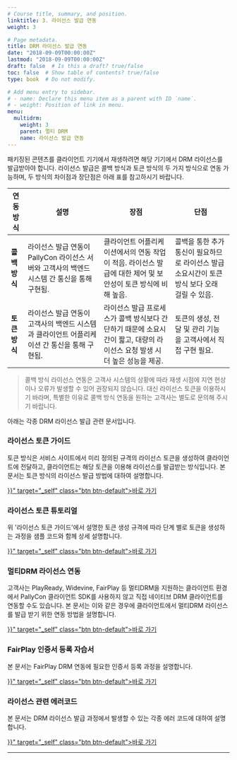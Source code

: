 ```yaml
---
# Course title, summary, and position.
linktitle: 3. 라이선스 발급 연동
weight: 3

# Page metadata.
title: DRM 라이선스 발급 연동
date: "2018-09-09T00:00:00Z"
lastmod: "2018-09-09T00:00:00Z"
draft: false  # Is this a draft? true/false
toc: false  # Show table of contents? true/false
type: book  # Do not modify.

# Add menu entry to sidebar.
# - name: Declare this menu item as a parent with ID `name`.
# - weight: Position of link in menu.
menu:
  multidrm:
    weight: 3
    parent: 멀티 DRM
    name: 라이선스 발급 연동
---
```


패키징된 콘텐츠를 클라이언트 기기에서 재생하려면 해당 기기에서 DRM 라이선스를 발급받아야 합니다. 라이선스 발급은 콜백 방식과 토큰 방식의 두 가지 방식으로 연동 가능하며, 두 방식의 차이점과 장단점은 아래 표를 참고하시기 바랍니다.

|연동 방식|설명|장점|단점|
|-----|-----|-----|-----|
| **콜백 방식** |라이선스 발급 연동이 PallyCon 라이선스 서버와 고객사의 백엔드 시스템 간 통신을 통해 구현됨.|클라이언트 어플리케이션에서의 연동 작업이 적음. 라이선스 발급에 대한 제어 및 보안성이 토큰 방식에 비해 높음.|콜백을 통한 추가 통신이 필요하므로 라이선스 발급 소요시간이 토큰 방식 보다 오래 걸릴 수 있음.|
| **토큰 방식** |라이선스 발급 연동이 고객사의 백엔드 시스템과 클라이언트 어플리케이션 간 통신을 통해 구현됨.|라이선스 발급 프로세스가 콜백 방식보다 간단하기 때문에 소요시간이 짧고, 대량의 라이선스 요청 발생 시 더 높은 성능을 제공.|토큰의 생성, 전달 및 관리 기능을 고객사에서 직접 구현 필요.|

> 콜백 방식 라이선스 연동은 고객사 시스템의 상황에 따라 재생 시점에 지연 현상이나 오류가 발생할 수 있어 권장되지 않습니다. 대신 라이선스 토큰을 이용하시기 바라며, 특별한 이유로 콜백 방식 연동을 원하는 고객사는 별도로 문의해 주시기 바랍니다.

아래는 각종 DRM 라이선스 발급 관련 문서입니다.

<div class="cards">
<article class="card">
    <div class="text">
        <h3>라이선스 토큰 가이드</h3>
        토큰 방식은 서비스 사이트에서 미리 정의된 규격의 라이선스 토큰을 생성하여 클라이언트에 전달하고, 클라이언트는 해당 토큰을 이용해 라이선스를 발급받는 방식입니다. 본 문서는 토큰 방식의 라이선스 발급 방법에 대하여 설명합니다.<p>
        <a href="{{<ref "license-token.ko.md">}}" target="_self" class="btn btn-default">바로 가기</a>
    </div>
</article>
<article class="card">
    <div class="text">
        <h3>라이선스 토큰 튜토리얼</h3>
        위 '라이선스 토큰 가이드'에서 설명한 토큰 생성 규격에 따라 단계 별로 토큰을 생성하는 과정을 샘플 코드와 함께 상세 설명합니다.<p>
        <a href="{{<ref "license-token-tutorial.ko.md">}}" target="_self" class="btn btn-default">바로 가기</a>
    </div>
</article>
<article class="card">
    <div class="text">
        <h3>멀티DRM 라이선스 연동</h3>
        고객사는 PlayReady, Widevine, FairPlay 등 멀티DRM을 지원하는 클라이언트 환경에서 PallyCon 클라이언트 SDK를 사용하지 않고 직접 네이티브 DRM 클라이언트를 연동할 수도 있습니다. 본 문서는 이와 같은 경우에 클라이언트에서 멀티DRM 라이선스를 발급 받기 위한 연동 방법을 설명합니다.<p>
        <a href="{{<ref "multidrm-license.ko.md">}}" target="_self" class="btn btn-default">바로 가기</a>
    </div>
</article>
<article class="card">
    <div class="text">
        <h3>FairPlay 인증서 등록 자습서</h3>
        본 문서는 FairPlay DRM 연동에 필요한 인증서 등록 과정을 설명합니다.<p>
        <a href="{{<ref "fps-cert-tutorial.ko.md">}}" target="_self" class="btn btn-default">바로 가기</a>
    </div>
</article>
<article class="card">
    <div class="text">
        <h3>라이선스 관련 에러코드</h3>
        본 문서는 DRM 라이선스 발급 과정에서 발생할 수 있는 각종 에러 코드에 대하여 설명합니다.<p>
        <a href="{{<ref "license-errorcode.ko.md">}}" target="_self" class="btn btn-default">바로 가기</a>
    </div>
</article>
</div>

***
